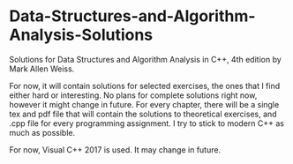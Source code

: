 # Data-Structures-and-Algorithm-Analysis-Solutions
Solutions for Data Structures and Algorithm Analysis in C++, 4th edition by Mark Allen Weiss.

For now, it will contain solutions for selected exercises, the ones that I find either hard or interesting. 
No plans for complete solutions right now, however it might change in future.
For every chapter, there will be a single tex and pdf file that will contain the solutions to theoretical exercises,
and .cpp file for every programming assignment.
I try to stick to modern C++ as much as possible.

For now, Visual C++ 2017 is used. 
It may change in future.
